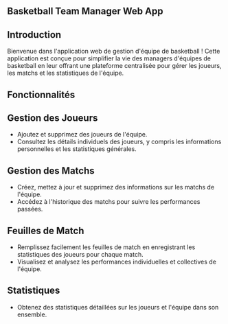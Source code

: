 Basketball Team Manager Web App
---------------------------------

Introduction
---------------------------------
Bienvenue dans l'application web de gestion d'équipe de basketball ! Cette application est conçue pour simplifier la vie des managers d'équipes de basketball en leur offrant une plateforme centralisée pour gérer les joueurs, les matchs et les statistiques de l'équipe.

Fonctionnalités
---------------------------------

Gestion des Joueurs
---------------------------------
- Ajoutez et supprimez des joueurs de l'équipe.
- Consultez les détails individuels des joueurs, y compris les informations personnelles et les statistiques générales.

Gestion des Matchs
---------------------------------
- Créez, mettez à jour et supprimez des informations sur les matchs de l'équipe.
- Accédez à l'historique des matchs pour suivre les performances passées.

Feuilles de Match
---------------------------------
- Remplissez facilement les feuilles de match en enregistrant les statistiques des joueurs pour chaque match.
- Visualisez et analysez les performances individuelles et collectives de l'équipe.

Statistiques
---------------------------------
- Obtenez des statistiques détaillées sur les joueurs et l'équipe dans son ensemble.

